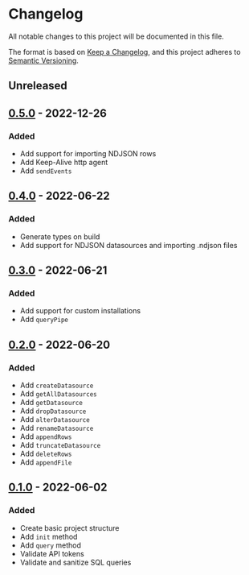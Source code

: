 # Changelog
All notable changes to this project will be documented in this file.

The format is based on [Keep a Changelog](https://keepachangelog.com/en/1.0.0/),
and this project adheres to [Semantic Versioning](https://semver.org/spec/v2.0.0.html).

## Unreleased

## [0.5.0] - 2022-12-26

### Added
- Add support for importing NDJSON rows
- Add Keep-Alive http agent
- Add `sendEvents`

## [0.4.0] - 2022-06-22

### Added
- Generate types on build
- Add support for NDJSON datasources and importing .ndjson files

## [0.3.0] - 2022-06-21

### Added
- Add support for custom installations
- Add `queryPipe`

## [0.2.0] - 2022-06-20

### Added
- Add `createDatasource`
- Add `getAllDatasources`
- Add `getDatasource`
- Add `dropDatasource`
- Add `alterDatasource`
- Add `renameDatasource`
- Add `appendRows`
- Add `truncateDatasource`
- Add `deleteRows`
- Add `appendFile`

## [0.1.0] - 2022-06-02

### Added
- Create basic project structure
- Add `init` method
- Add `query` method
- Validate API tokens
- Validate and sanitize SQL queries

[Unreleased]: https://github.com/alejandromav/tinybird-nodejs-sdk/compare/0.5.0...HEAD
[0.5.0]: https://github.com/alejandromav/tinybird-nodejs-sdk/compare/0.4.0...0.5.0
[0.4.0]: https://github.com/alejandromav/tinybird-nodejs-sdk/compare/0.3.0...0.4.0
[0.3.0]: https://github.com/alejandromav/tinybird-nodejs-sdk/compare/0.2.0...0.3.0
[0.2.0]: https://github.com/alejandromav/tinybird-nodejs-sdk/compare/0.1.0...0.2.0
[0.1.0]: https://github.com/alejandromav/tinybird-nodejs-sdk/tree/0.1.0
